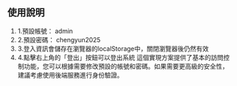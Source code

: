 ## 使用說明
1. 1.預設帳號： admin
2. 2.預設密碼： chengyun2025
3. 3.登入資訊會儲存在瀏覽器的localStorage中，關閉瀏覽器後仍然有效
4. 4.點擊右上角的「登出」按鈕可以登出系統
這個實現方案提供了基本的訪問控制功能，您可以根據需要修改預設的帳號和密碼。如果需要更高級的安全性，建議考慮使用後端服務進行身份驗證。